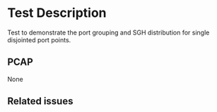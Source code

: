 # Test Description

Test to demonstrate the port grouping and SGH distribution for single
disjointed port points.

## PCAP

None

## Related issues

